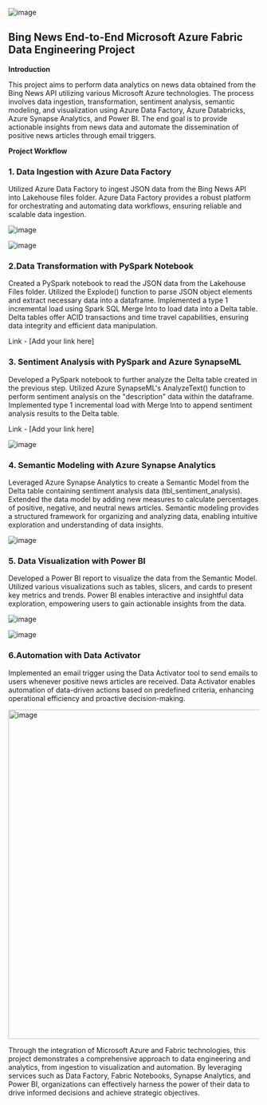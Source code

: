 ![image](https://github.com/Reshmarathod/Bing-News-End-to-End-Microsoft-Azure-Fabric-Data-Engineering-Project-Pyspark/assets/146751905/1391ca22-1ef3-4055-9546-212bc5ef800d)


## Bing News End-to-End Microsoft Azure Fabric Data Engineering Project

**Introduction**

This project aims to perform data analytics on news data obtained from the Bing News API utilizing various Microsoft Azure technologies. The process involves data ingestion, transformation, sentiment analysis, semantic modeling, and visualization using Azure Data Factory, Azure Databricks, Azure Synapse Analytics, and Power BI. The end goal is to provide actionable insights from news data and automate the dissemination of positive news articles through email triggers.

**Project Workflow**

### 1. Data Ingestion with Azure Data Factory

Utilized Azure Data Factory to ingest JSON data from the Bing News API into Lakehouse files folder. Azure Data 
Factory provides a robust platform for orchestrating and automating data workflows, ensuring reliable and scalable 
data ingestion.

 ![image](https://github.com/Reshmarathod/Bing-News-End-to-End-Microsoft-Azure-Fabric-Data-Engineering-Project-Pyspark/assets/146751905/95385307-387c-43d9-9f9b-45e73aec67ed)


![image](https://github.com/Reshmarathod/Bing-News-End-to-End-Microsoft-Azure-Fabric-Data-Engineering-Project-Pyspark/assets/146751905/cf80e417-3100-4a4a-8f78-1ba8f262a2ea)





### 2.Data Transformation with PySpark Notebook

Created a PySpark notebook to read the JSON data from the Lakehouse Files folder. Utilized the Explode() function 
to parse JSON object elements and extract necessary data into a dataframe. Implemented a type 1 incremental load 
using Spark SQL Merge Into to load data into a Delta table. Delta tables offer ACID transactions and time travel 
capabilities, ensuring data integrity and efficient data manipulation.

  Link - [Add your link here]

### 3. Sentiment Analysis with PySpark and Azure SynapseML

Developed a PySpark notebook to further analyze the Delta table created in the previous step. Utilized Azure 
SynapseML's AnalyzeText() function to perform sentiment analysis on the "description" data within the dataframe. 
Implemented type 1 incremental load with Merge Into to append sentiment analysis results to the Delta table.

   Link - [Add your link here]



 ![image](https://github.com/Reshmarathod/Bing-News-End-to-End-Microsoft-Azure-Fabric-Data-Engineering-Project-Pyspark/assets/146751905/7324485c-8f0a-455a-a348-dd37a00e9f41)




### 4. Semantic Modeling with Azure Synapse Analytics

Leveraged Azure Synapse Analytics to create a Semantic Model from the Delta table containing sentiment analysis 
data (tbl_sentiment_analysis). Extended the data model by adding new measures to calculate percentages of 
positive, negative, and neutral news articles. Semantic modeling provides a structured framework for organizing 
and analyzing data, enabling intuitive exploration and understanding of data insights.


  ![image](https://github.com/Reshmarathod/Bing-News-End-to-End-Microsoft-Azure-Fabric-Data-Engineering-Project-Pyspark/assets/146751905/66766399-513f-4bee-bff8-a568977e1666)



### 5. Data Visualization with Power BI

Developed a Power BI report to visualize the data from the Semantic Model. Utilized various visualizations such 
as tables, slicers, and cards to present key metrics and trends. Power BI enables interactive and insightful data 
exploration, empowering users to gain actionable insights from the data.

 ![image](https://github.com/Reshmarathod/Bing-News-End-to-End-Microsoft-Azure-Fabric-Data-Engineering-Project-Pyspark/assets/146751905/ac92555a-9997-4579-a418-f45a2d805ea0)



![image](https://github.com/Reshmarathod/Bing-News-End-to-End-Microsoft-Azure-Fabric-Data-Engineering-Project-Pyspark/assets/146751905/5af9b0ba-58c1-4201-b312-9ce2ab7786af)




### 6.Automation with Data Activator

Implemented an email trigger using the Data Activator tool to send emails to users whenever positive news 
 articles are received. Data Activator enables automation of data-driven actions based on predefined criteria, 
enhancing operational efficiency and proactive decision-making.



 <img width="660" alt="image" src="https://github.com/Reshmarathod/Bing-News-End-to-End-Microsoft-Azure-Fabric-Data-Engineering-Project-Pyspark/assets/146751905/70d2621a-79cc-4887-b45d-b3ba10dbff41">




Through the integration of Microsoft Azure and Fabric technologies, this project demonstrates a comprehensive 
approach to data engineering and analytics, from ingestion to visualization and automation. By leveraging 
services such as Data Factory, Fabric Notebooks, Synapse Analytics, and Power BI, organizations can effectively 
harness the power of their data to drive informed decisions and achieve strategic objectives.












